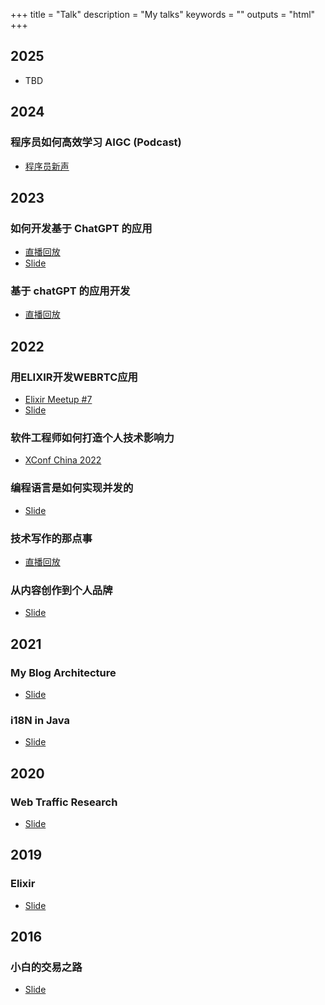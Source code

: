 +++
title = "Talk"
description = "My talks"
keywords = ""
outputs = "html"
+++

## 2025

- TBD

## 2024

### 程序员如何高效学习 AIGC (Podcast)

- [程序员新声](https://www.xiaoyuzhoufm.com/episode/658ce1f3de00e5a52f9f9029)

## 2023

### 如何开发基于 ChatGPT 的应用

- [直播回放](https://mp.weixin.qq.com/s/3XubEJe6gUNM5TqiqRoJdw)
- [Slide](https://github.com/bmpi-dev/talk.bmpi.dev/blob/master/slides/2023/chatgpt-development-notes/slides.pdf)

### 基于 chatGPT 的应用开发

- [直播回放](https://www.youtube.com/live/XZIogwFU7jE?feature=share)

## 2022

### 用ELIXIR开发WEBRTC应用

- [Elixir Meetup #7](https://mp.weixin.qq.com/s/F8BykMTK4Ui8ZFIWOAO6qQ)
- [Slide](https://dev-notes.free4.chat/slide/20221126.html)

### 软件工程师如何打造个人技术影响力

- [XConf China 2022](https://app.ma.scrmtech.com/meetings-api/sapIndex/SapSourceData?pf_uid=7019_1254&sid=63242&source=2&pf_type=3&code=061qOR1006W8lO1cFc200VuVl42qOR1q&state=&appid=wx4bd00f95dd7c7ca1)

### 编程语言是如何实现并发的

- [Slide](https://talk.bmpi.dev/2022/how-to-implement-concurrency/)

### 技术写作的那点事

- [直播回放](https://app.ma.scrmtech.com/meetings-api/sapIndex/SapSourceData?pf_uid=7019_1254&sid=54902&source=2&pf_type=3&code=031Pre0006oOmO1qG6000qe8ei0Pre0p&state=&appid=wx4bd00f95dd7c7ca1)

### 从内容创作到个人品牌

- [Slide](https://talk.bmpi.dev/2022/content-marketing-to-personal-brand/)

## 2021

### My Blog Architecture

- [Slide](https://talk.bmpi.dev/2021/blog-arch)

### i18N in Java

- [Slide](https://talk.bmpi.dev/2021/i18n-java)

## 2020

### Web Traffic Research

- [Slide](https://talk.bmpi.dev/2020/web-traffic-research)

## 2019

### Elixir

- [Slide](https://talk.bmpi.dev/2019/elixir)

## 2016

### 小白的交易之路

- [Slide](/money/road_to_trading/)
